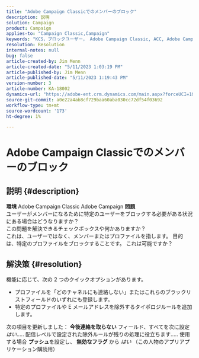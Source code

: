 ```yaml
---
title: "Adobe Campaign Classicでのメンバーのブロック"
description: 説明
solution: Campaign
product: Campaign
applies-to: "Campaign Classic,Campaign"
keywords: "KCS，ブロックユーザー， Adobe Campaign Classic, ACC, Adobe Campaign，使い方"
resolution: Resolution
internal-notes: null
bug: false
article-created-by: Jim Menn
article-created-date: "5/11/2023 1:03:19 PM"
article-published-by: Jim Menn
article-published-date: "5/11/2023 1:19:43 PM"
version-number: 3
article-number: KA-18002
dynamics-url: "https://adobe-ent.crm.dynamics.com/main.aspx?forceUCI=1&pagetype=entityrecord&etn=knowledgearticle&id=8a14cb2e-fcef-ed11-8849-6045bd006295"
source-git-commit: a0e22a4ab8cf729baa60aba030cc72df54f03692
workflow-type: tm+mt
source-wordcount: '173'
ht-degree: 1%

---
```


# Adobe Campaign Classicでのメンバーのブロック

## 説明 {#description}


<b>環境</b>
Adobe Campaign Classic Adobe Campaign
<b>問題</b>
<br>ユーザーがメンバーになるために特定のユーザーをブロックする必要がある状況にある場合はどうなりますか？
<br>この問題を解決できるチェックボックスや何かありますか？
<br>これは、ユーザーではなく、メンバーまたはプロファイルを指します。 目的は、特定のプロファイルをブロックすることです。 これは可能ですか？



## 解決策 {#resolution}


機能に応じて、次の 2 つのクイックオプションがあります。

- プロファイルを「どのチャネルにも連絡しない」またはこれらのブラックリストフィールドのいずれにも登録します。
- 特定のプロファイルや E メールアドレスを除外するタイポロジルールを追加します。




次の項目を更新しました： <b>今後連絡を取らない</b> フィールド、すべてを次に設定 *はい*..... 配信レベルで設定された除外ルールが残りの処理に役立ちます..... 使用する場合 <b>プッシュ</b>を設定し、 <b>無効なフラグ</b> から *はい* （この人物のアプリアプリケーション購読用）
